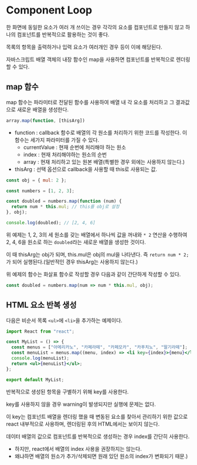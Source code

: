 # Component Loop
한 화면에 동일한 요소가 여러 개 쓰이는 경우 각각의 요소를 컴포넌트로 만들지 않고 하나의 컴포넌트를 반복적으로 활용하는 것이 좋다. 

목록의 항목을 출력하거나 입력 요소가 여러개인 경우 등이 이에 해당된다.

자바스크립트 배열 객체의 내장 함수인 map을 사용하면 컴포넌트를 반복적으로 렌더링 할 수 있다.

## map 함수
map 함수는 파라미터로 전달된 함수를 사용하여 배열 내 각 요소를 처리하고 그 결과값으로 새로운 배열을 생성한다.

```javascript
array.map(function, [thisArg])
````

- function : callback 함수로 배열의 각 원소를 처리하기 위한 코드를 작성한다. 이 함수는 세가지 파라미터를 가질 수 있다.
  - currentValue : 현재 순번에 처리해야 하는 원소
  - index : 현재 처리해야하는 원소의 순번
  - array : 현재 처리하고 있는 원본 배열(특별한 경우 외에는 사용하지 않는다.)
- thisArg : 선택 옵션으로 callback을 사용할 때 this로 사용되는 값.

```js
const obj = { mul: 2 };

const numbers = [1, 2, 3];

const doubled = numbers.map(function (num) {
  return num * this.mul; // this를 obj로 설정
}, obj);

console.log(doubled); // [2, 4, 6]
```

위 예제는 1, 2, 3의 세 원소를 갖는 배열에서 하나씩 값을 꺼내와 ```* 2``` 연산을 수행하여 2, 4, 6을 원소로 하는 ```doubled```라는 새로운 배열을 생성한 것이다.

이 때 thisArg는 obj가 되며, this.mul은 obj의 mul을 나타낸다. 즉 ```return num * 2;```가 되어 실행된다.(일반적인 경우 thisArg는 사용하지 않는다.)

위 예제의 함수는 화살표 함수로 작성할 경우 다음과 같이 간단하게 작성할 수 있다.

```js
const doubled = numbers.map(num => num * this.mul, obj);
```

## HTML 요소 반복 생성
다음은 비순서 목록 ```<ul>```에 ```<li>```을 추가하는 예제이다.
```jsx
import React from "react";

const MyList = () => {
  const menus = ["아메리카노", "카페라떼", "카페모카", "카푸치노", "딸기라떼"];
  const menuList = menus.map((menu, index) => <li key={index}>{menu}</li>);
  console.log(menuList);
  return <ul>{menuList}</ul>;
};

export default MyList;
```

반복적으로 생성된 항목을 구별하기 위해 key를 사용한다.

key를 사용하지 않을 경우 warning이 발생되지만 실행에 문제는 없다.

이 key는 컴포넌트 배열을 렌더링 했을 때 변동된 요소를 찾아서 관리하기 위한 값으로 react 내부적으로 사용하며, 렌더링된 후의 HTML에서는 보이지 않는다.

데이터 배열의 값으로 컴포넌트를 반복적으로 생성하는 경우 index를 간단히 사용한다.
- 하지만, react에서 배열의 index 사용을 권장하지는 않는다.
- 왜냐하면 배열의 원소가 추가/삭제되면 원래 있던 원소의 index가 변화되기 때문.)










